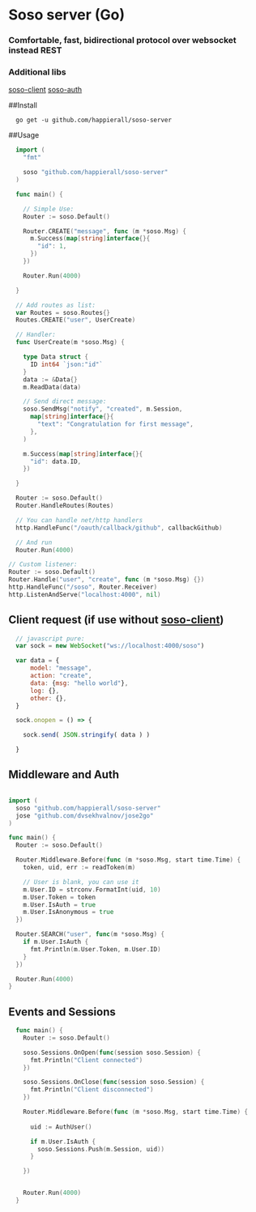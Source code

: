 # Soso server (Go)
### Comfortable, fast, bidirectional protocol over websocket instead REST

### Additional libs
[soso-client](https://github.com/happierall/soso-client)
[soso-auth](https://github.com/happierall/soso-auth)

##Install
```
  go get -u github.com/happierall/soso-server
```

##Usage
```go
  import (
  	"fmt"

  	soso "github.com/happierall/soso-server"
  )

  func main() {

    // Simple Use:
    Router := soso.Default()

    Router.CREATE("message", func (m *soso.Msg) {
      m.Success(map[string]interface{}{
        "id": 1,
      })
    })

    Router.Run(4000)

  }
```

```go
  // Add routes as list:
  var Routes = soso.Routes{}
  Routes.CREATE("user", UserCreate)

  // Handler:
  func UserCreate(m *soso.Msg) {

    type Data struct {
      ID int64 `json:"id"`
    }
    data := &Data{}
    m.ReadData(data)

    // Send direct message:
    soso.SendMsg("notify", "created", m.Session,
      map[string]interface{}{
        "text": "Congratulation for first message",
      },
    )

    m.Success(map[string]interface{}{
      "id": data.ID,
    })

  }

  Router := soso.Default()
  Router.HandleRoutes(Routes)

  // You can handle net/http handlers
  http.HandleFunc("/oauth/callback/github", callbackGithub)

  // And run
  Router.Run(4000)
```


```go
// Custom listener:
Router := soso.Default()
Router.Handle("user", "create", func (m *soso.Msg) {})
http.HandleFunc("/soso", Router.Receiver)
http.ListenAndServe("localhost:4000", nil)
```

## Client request (if use without [soso-client](https://github.com/happierall/soso-client))
```javascript
  // javascript pure:
  var sock = new WebSocket("ws://localhost:4000/soso")

  var data = {
      model: "message",
      action: "create",
      data: {msg: "hello world"},
      log: {},
      other: {},
  }

  sock.onopen = () => {

    sock.send( JSON.stringify( data ) )

  }
```

## Middleware and Auth
```go

import (
  soso "github.com/happierall/soso-server"
  jose "github.com/dvsekhvalnov/jose2go"
)

func main() {
  Router := soso.Default()

  Router.Middleware.Before(func (m *soso.Msg, start time.Time) {
  	token, uid, err := readToken(m)

    // User is blank, you can use it
  	m.User.ID = strconv.FormatInt(uid, 10)
  	m.User.Token = token
  	m.User.IsAuth = true
  	m.User.IsAnonymous = true
  })

  Router.SEARCH("user", func(m *soso.Msg) {
    if m.User.IsAuth {
      fmt.Println(m.User.Token, m.User.ID)
    }
  })

  Router.Run(4000)
}
```


## Events and Sessions

```go
  func main() {
    Router := soso.Default()

    soso.Sessions.OnOpen(func(session soso.Session) {
      fmt.Println("Client connected")
    })

    soso.Sessions.OnClose(func(session soso.Session) {
      fmt.Println("Client disconnected")
    })

    Router.Middleware.Before(func (m *soso.Msg, start time.Time) {
      
      uid := AuthUser()

      if m.User.IsAuth {
        soso.Sessions.Push(m.Session, uid)) 
      }

    })


    Router.Run(4000)
  }
```

